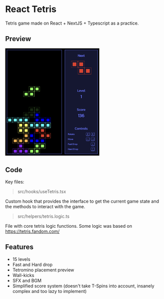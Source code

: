 # React Tetris

Tetris game made on React + NextJS + Typescript as a practice.


## Preview
<img src="preview.png" alt="Preview" width="300" />

## Code

Key files:

> src/hooks/useTetris.tsx

Custom hook that provides the interface to get the current game state and the methods to interact with the game.

> src/helpers/tetris.logic.ts

File with core tetris logic functions. Some logic was based on https://tetris.fandom.com/

## Features

- 15 levels
- Fast and Hard drop
- Tetromino placement preview
- Wall-kicks
- SFX and BGM
- Simplified score system (doesn't take T-Spins into account, insanely complex and too lazy to implement)
